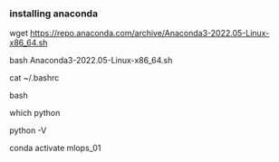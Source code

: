 ### installing anaconda

wget https://repo.anaconda.com/archive/Anaconda3-2022.05-Linux-x86_64.sh

bash Anaconda3-2022.05-Linux-x86_64.sh

cat ~/.bashrc

bash

which python

python -V

conda activate mlops_01



